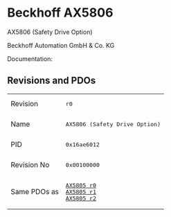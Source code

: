 # Beckhoff AX5806

AX5806 (Safety Drive Option)

Beckhoff Automation GmbH & Co. KG

Documentation: <a href=""></a>

## Revisions and PDOs
<table>
<tr >
<td class="first">Revision</td>
<td ><pre>r0</pre></td>
</tr>
<tr >
<td class="first">Name</td>
<td ><pre>AX5806 (Safety Drive Option)</pre></td>
</tr>
<tr >
<td class="first">PID</td>
<td ><pre>0x16ae6012</pre></td>
</tr>
<tr >
<td class="first">Revision No</td>
<td ><pre>0x00100000</pre></td>
</tr>
<tr >
<td class="first">Same PDOs as</td>
<td ><pre><a href="AX5805">AX5805 r0</a><br/><a href="AX5805">AX5805 r1</a><br/><a href="AX5805">AX5805 r2</a></pre></td>
</tr>
</table>
